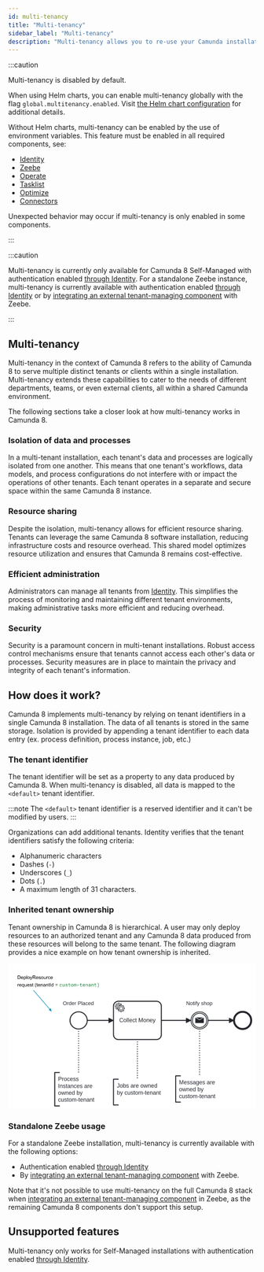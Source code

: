 ```yaml
---
id: multi-tenancy
title: "Multi-tenancy"
sidebar_label: "Multi-tenancy"
description: "Multi-tenancy allows you to re-use your Camunda installation."
---
```


:::caution

Multi-tenancy is disabled by default.

When using Helm charts, you can enable multi-tenancy globally with the flag `global.multitenancy.enabled`.
Visit [the Helm chart configuration](https://github.com/camunda/camunda-platform-helm/blob/main/charts/camunda-platform/README.md#global-parameters) for additional details.

Without Helm charts, multi-tenancy can be enabled by the use of environment variables. This feature must be
enabled in all required components, see:

- [Identity](../../../self-managed/identity/deployment/configuration-variables/#feature-flags)
- [Zeebe](../../../self-managed/zeebe-deployment/configuration/gateway-config/#zeebegatewaymultitenancy)
- [Operate](../../../self-managed/operate-deployment/operate-configuration/#multi-tenancy)
- [Tasklist](../../../self-managed/tasklist-deployment/tasklist-configuration/#multi-tenancy)
- [Optimize]($optimize$/self-managed/optimize-deployment/configuration/multi-tenancy/)
- [Connectors](../../../self-managed/connectors-deployment/connectors-configuration/#multi-tenancy)

Unexpected behavior may occur if multi-tenancy is only enabled in some components.

:::

:::caution

Multi-tenancy is currently only available for Camunda 8 Self-Managed with authentication enabled [through Identity](../../../self-managed/identity/what-is-identity/).
For a standalone Zeebe instance, multi-tenancy is currently available with authentication enabled [through Identity](../../../self-managed/identity/what-is-identity/)
or by [integrating an external tenant-managing component](../zeebe-deployment/zeebe-gateway/interceptors.md#implementing-a-tenant-providing-interceptor)
with Zeebe.

:::

## Multi-tenancy

Multi-tenancy in the context of Camunda 8 refers to the ability of Camunda 8 to serve multiple distinct tenants or
clients within a single installation. Multi-tenancy extends these capabilities to cater to the needs of
different departments, teams, or even external clients, all within a shared Camunda environment.

The following sections take a closer look at how multi-tenancy works in Camunda 8.

### Isolation of data and processes

In a multi-tenant installation, each tenant's data and processes are logically isolated from one another.
This means that one tenant's workflows, data models, and process configurations do not interfere with or impact the
operations of other tenants. Each tenant operates in a separate and secure space within the same Camunda 8 instance.

### Resource sharing

Despite the isolation, multi-tenancy allows for efficient resource sharing. Tenants can leverage the same
Camunda 8 software installation, reducing infrastructure costs and resource overhead. This shared model optimizes
resource utilization and ensures that Camunda 8 remains cost-effective.

### Efficient administration

Administrators can manage all tenants from [Identity](/self-managed/identity/user-guide/tenants/managing-tenants.md). This simplifies the process of monitoring and maintaining
different tenant environments, making administrative tasks more efficient and reducing overhead.

### Security

Security is a paramount concern in multi-tenant installations. Robust access control mechanisms ensure that
tenants cannot access each other's data or processes. Security measures are in place to maintain the privacy and
integrity of each tenant's information.

## How does it work?

Camunda 8 implements multi-tenancy by relying on tenant identifiers in a single Camunda 8 installation. The data of
all tenants is stored in the same storage. Isolation is provided by appending a tenant identifier to each data
entry (ex. process definition, process instance, job, etc.)

### The tenant identifier

The tenant identifier will be set as a property to any data produced by Camunda 8. When multi-tenancy is
disabled, all data is mapped to the `<default>` tenant identifier.

:::note
The `<default>` tenant identifier is a reserved identifier and it can't be modified by users.
:::

Organizations can add additional tenants. Identity verifies that the tenant identifiers satisfy the following
criteria:

- Alphanumeric characters
- Dashes (`-`)
- Underscores (`_`)
- Dots (`.`)
- A maximum length of 31 characters.

### Inherited tenant ownership

Tenant ownership in Camunda 8 is hierarchical. A user may only deploy resources to an authorized tenant and any
Camunda 8 data produced from these resources will belong to the same tenant. The following diagram provides a nice
example on how tenant ownership is inherited.

![Tenant ownership inheritance diagram](img/multi-tenancy.png)

### Standalone Zeebe usage

For a standalone Zeebe installation, multi-tenancy is currently available with the following options:

- Authentication enabled [through Identity](../../../self-managed/identity/what-is-identity/)
- By [integrating an external tenant-managing component](../zeebe-deployment/zeebe-gateway/interceptors.md#implementing-a-tenant-providing-interceptor)
  with Zeebe.

Note that it's not possible to use multi-tenancy on the full Camunda 8 stack when
[integrating an external tenant-managing component](../zeebe-deployment/zeebe-gateway/interceptors.md#implementing-a-tenant-providing-interceptor)
in Zeebe, as the remaining Camunda 8 components don't support this setup.

## Unsupported features

Multi-tenancy only works for Self-Managed installations with authentication enabled [through Identity](../../../self-managed/identity/what-is-identity/).

